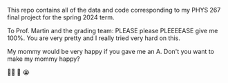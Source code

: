 This repo contains all of the data and code corresponding to my PHYS 267 final project for the spring 2024 term. 

To Prof. Martin and the grading team: PLEASE please PLEEEEASE give me 100%. You are very pretty and I really tried very hard on this. 

My mommy would be very happy if you gave me an A. Don't you want to make my mommy happy? 

🙇‍♀️ 🥇 😭 
